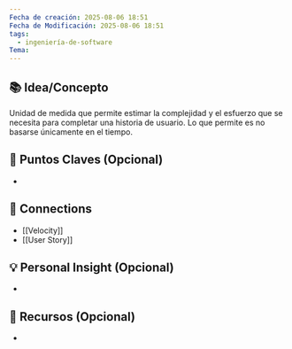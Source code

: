 ```yaml
---
Fecha de creación: 2025-08-06 18:51
Fecha de Modificación: 2025-08-06 18:51
tags:
  - ingeniería-de-software
Tema:
---
```



## 📚 Idea/Concepto 

Unidad de medida que permite estimar la complejidad y el esfuerzo que se necesita para completar una historia de usuario. Lo que permite es no basarse únicamente en el tiempo.
## 📌 Puntos Claves (Opcional)
- 

## 🔗 Connections
- [[Velocity]]
- [[User Story]]

## 💡 Personal Insight (Opcional)
- 
## 🧾 Recursos (Opcional)
- 